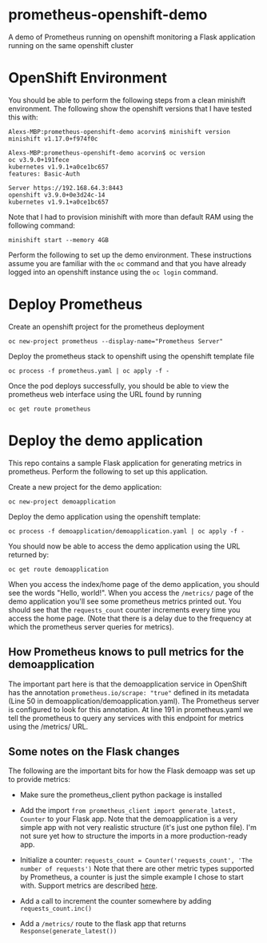 # prometheus-openshift-demo

A demo of Prometheus running on openshift monitoring a Flask application
running on the same openshift cluster

# OpenShift Environment

You should be able to perform the following steps from a clean minishift
environment. The following show the openshift versions that I have tested
this with:

```
Alexs-MBP:prometheus-openshift-demo acorvin$ minishift version
minishift v1.17.0+f974f0c

Alexs-MBP:prometheus-openshift-demo acorvin$ oc version
oc v3.9.0+191fece
kubernetes v1.9.1+a0ce1bc657
features: Basic-Auth

Server https://192.168.64.3:8443
openshift v3.9.0+0e3d24c-14
kubernetes v1.9.1+a0ce1bc657
```

Note that I had to provision minishift with more than default RAM using the
following command:

```minishift start --memory 4GB```

Perform the following to set up the demo environment. These instructions
assume you are familiar with the ```oc``` command and that you have already
logged into an openshift instance using the ```oc login``` command.

# Deploy Prometheus

Create an openshift project for the prometheus deployment

```
oc new-project prometheus --display-name="Prometheus Server"
```

Deploy the prometheus stack to openshift using the openshift template file

```
oc process -f prometheus.yaml | oc apply -f -
```

Once the pod deploys successfully, you should be able to view the prometheus
web interface using the URL found by running

```
oc get route prometheus
```

# Deploy the demo application

This repo contains a sample Flask application for generating metrics in
prometheus. Perform the following to set up this application.

Create a new project for the demo application:

```
oc new-project demoapplication
```

Deploy the demo application using the openshift template:

```
oc process -f demoapplication/demoapplication.yaml | oc apply -f -
```

You should now be able to access the demo application using the URL returned
by:

```
oc get route demoapplication
```

When you access the index/home page of the demo application, you should
see the words "Hello, world!". When you access the ```/metrics/``` page
of the demo application you'll see some prometheus metrics printed out.
You should see that the ```requests_count``` counter increments every time
you access the home page. (Note that there is a delay due to the frequency
at which the prometheus server queries for metrics).

## How Prometheus knows to pull metrics for the demoapplication

The important part here is that the demoapplication service in OpenShift
has the annotation ```prometheus.io/scrape: "true"``` defined in its
metadata (Line 50 in demoapplication/demoapplication.yaml). The Prometheus
server is configured to look for this annotation. At line 191 in
prometheus.yaml we tell the prometheus to query any services with this
endpoint for metrics using the /metrics/ URL.

## Some notes on the Flask changes

The following are the important bits for how the Flask demoapp was set up to
provide metrics:

  * Make sure the prometheus_client python package is installed

  * Add the import ```from prometheus_client import generate_latest, Counter```
    to your Flask app. Note that the demoapplication is a very simple app
    with not very realistic structure (it's just one python file). I'm not
    sure yet how to structure the imports in a more production-ready app.

  * Initialize a counter:
    ```requests_count = Counter('requests_count', 'The number of requests')```
    Note that there are other metric types supported by Prometheus, a counter
    is just the simple example I chose to start with. Support metrics are
    described [here][1].

  * Add a call to increment the counter somewhere by adding
    ```requests_count.inc()```

  * Add a ```/metrics/``` route to the flask app that returns
    ```Response(generate_latest())```

[1]: https://github.com/prometheus/client_python
